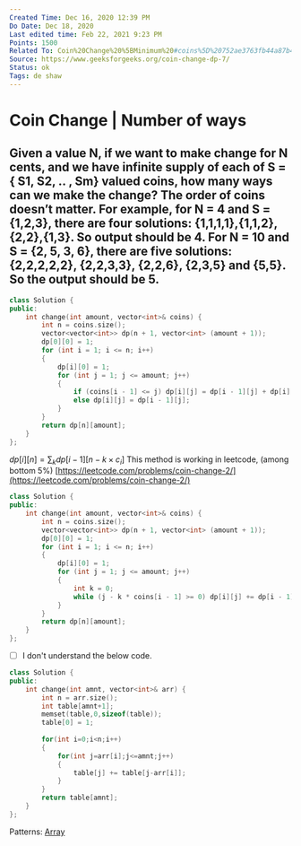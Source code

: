 ```yaml
---
Created Time: Dec 16, 2020 12:39 PM
Do Date: Dec 18, 2020
Last edited time: Feb 22, 2021 9:23 PM
Points: 1500
Related To: Coin%20Change%20%5BMinimum%20#coins%5D%20752ae3763fb44a87b4cf27d7ec89e054.md
Source: https://www.geeksforgeeks.org/coin-change-dp-7/
Status: ok
Tags: de shaw
---
```


# Coin Change | Number of ways

Given a value N, if we want to make change for N cents, and we have infinite supply of each of S = { S1, S2, .. , Sm} valued coins, how many ways can we make the change? The order of coins doesn’t matter.
For example, for N = 4 and S = {1,2,3}, there are four solutions: {1,1,1,1},{1,1,2},{2,2},{1,3}. So output should be 4. For N = 10 and S = {2, 5, 3, 6}, there are five solutions: {2,2,2,2,2}, {2,2,3,3}, {2,2,6}, {2,3,5} and {5,5}. So the output should be 5.
---
```cpp
class Solution {
public:
    int change(int amount, vector<int>& coins) {
        int n = coins.size(); 
        vector<vector<int>> dp(n + 1, vector<int> (amount + 1));
        dp[0][0] = 1; 
        for (int i = 1; i <= n; i++)
        {
            dp[i][0] = 1; 
            for (int j = 1; j <= amount; j++)
            {
                if (coins[i - 1] <= j) dp[i][j] = dp[i - 1][j] + dp[i][j - coins[i - 1]];
                else dp[i][j] = dp[i - 1][j];
            }
        }
        return dp[n][amount]; 
    }
};
```
$dp[i][n] = \sum_k dp[i - 1][n - k \times c_i]$
This method is working in leetcode, (among bottom 5%) [https://leetcode.com/problems/coin-change-2/](https://leetcode.com/problems/coin-change-2/)
```cpp
class Solution {
public:
    int change(int amount, vector<int>& coins) {
        int n = coins.size(); 
        vector<vector<int>> dp(n + 1, vector<int> (amount + 1));
        dp[0][0] = 1; 
        for (int i = 1; i <= n; i++)
        {
            dp[i][0] = 1; 
            for (int j = 1; j <= amount; j++)
            {
                int k = 0; 
                while (j - k * coins[i - 1] >= 0) dp[i][j] += dp[i - 1][j - k * coins[i - 1]], k++; 
            }
        }
        return dp[n][amount]; 
    }
};
```
- [ ]  I don't understand the below code.
```cpp
class Solution {
public:
    int change(int amnt, vector<int>& arr) {
        int n = arr.size();
        int table[amnt+1];
        memset(table,0,sizeof(table));
        table[0] = 1;
        
        for(int i=0;i<n;i++)
        {
            for(int j=arr[i];j<=amnt;j++)
            {
                table[j] += table[j-arr[i]];
            }
        }
        return table[amnt];
    }
};
```
Patterns: [Array](Array.md)